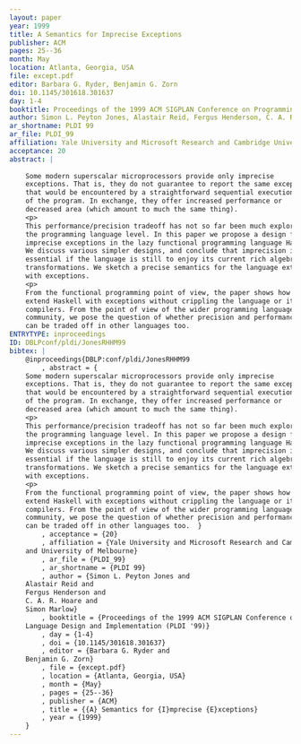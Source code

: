 ```yaml
---
layout: paper
year: 1999
title: A Semantics for Imprecise Exceptions
publisher: ACM
pages: 25--36
month: May
location: Atlanta, Georgia, USA
file: except.pdf
editor: Barbara G. Ryder, Benjamin G. Zorn
doi: 10.1145/301618.301637
day: 1-4
booktitle: Proceedings of the 1999 ACM SIGPLAN Conference on Programming Language Design and Implementation (PLDI '99)
author: Simon L. Peyton Jones, Alastair Reid, Fergus Henderson, C. A. R. Hoare, Simon Marlow
ar_shortname: PLDI 99
ar_file: PLDI_99
affiliation: Yale University and Microsoft Research and Cambridge University and University of Melbourne
acceptance: 20
abstract: |
    
    Some modern superscalar microprocessors provide only imprecise
    exceptions. That is, they do not guarantee to report the same exception
    that would be encountered by a straightforward sequential execution
    of the program. In exchange, they offer increased performance or
    decreased area (which amount to much the same thing).
    <p>
    This performance/precision tradeoff has not so far been much explored at
    the programming language level. In this paper we propose a design for
    imprecise exceptions in the lazy functional programming language Haskell.
    We discuss various simpler designs, and conclude that imprecision is
    essential if the language is still to enjoy its current rich algebra of
    transformations. We sketch a precise semantics for the language extended
    with exceptions.
    <p>
    From the functional programming point of view, the paper shows how to
    extend Haskell with exceptions without crippling the language or its
    compilers. From the point of view of the wider programming language
    community, we pose the question of whether precision and performance
    can be traded off in other languages too.
ENTRYTYPE: inproceedings
ID: DBLPconf/pldi/JonesRHHM99
bibtex: |
    @inproceedings{DBLP:conf/pldi/JonesRHHM99
        , abstract = {
    Some modern superscalar microprocessors provide only imprecise
    exceptions. That is, they do not guarantee to report the same exception
    that would be encountered by a straightforward sequential execution
    of the program. In exchange, they offer increased performance or
    decreased area (which amount to much the same thing).
    <p>
    This performance/precision tradeoff has not so far been much explored at
    the programming language level. In this paper we propose a design for
    imprecise exceptions in the lazy functional programming language Haskell.
    We discuss various simpler designs, and conclude that imprecision is
    essential if the language is still to enjoy its current rich algebra of
    transformations. We sketch a precise semantics for the language extended
    with exceptions.
    <p>
    From the functional programming point of view, the paper shows how to
    extend Haskell with exceptions without crippling the language or its
    compilers. From the point of view of the wider programming language
    community, we pose the question of whether precision and performance
    can be traded off in other languages too.  }
        , acceptance = {20}
        , affiliation = {Yale University and Microsoft Research and Cambridge University
    and University of Melbourne}
        , ar_file = {PLDI_99}
        , ar_shortname = {PLDI 99}
        , author = {Simon L. Peyton Jones and
    Alastair Reid and
    Fergus Henderson and
    C. A. R. Hoare and
    Simon Marlow}
        , booktitle = {Proceedings of the 1999 ACM SIGPLAN Conference on Programming
    Language Design and Implementation (PLDI '99)}
        , day = {1-4}
        , doi = {10.1145/301618.301637}
        , editor = {Barbara G. Ryder and
    Benjamin G. Zorn}
        , file = {except.pdf}
        , location = {Atlanta, Georgia, USA}
        , month = {May}
        , pages = {25--36}
        , publisher = {ACM}
        , title = {{A} Semantics for {I}mprecise {E}xceptions}
        , year = {1999}
    }
---
```

